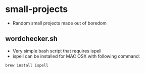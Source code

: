 # small-projects
- Random small projects made out of boredom


## wordchecker.sh
- Very simple bash script that requires ispell
- ispell can be installed for MAC OSX with following command:

```
brew install ispell
```
